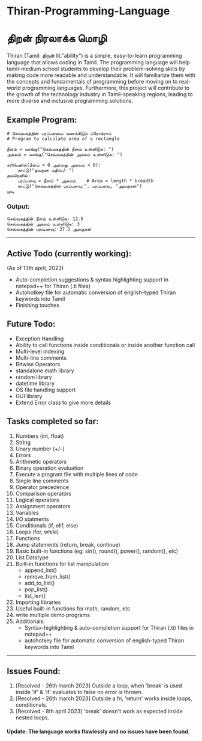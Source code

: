 # Thiran-Programming-Language
# திறன் நிரலாக்க மொழி
Thiran (Tamil: திறன் lit."ability") is a simple, easy-to-learn programming language that allows coding in Tamil. The programming language will help tamil-medium school students to develop their problem-solving skills by making code more readable and understandable. It will familiarize them with the concepts and fundamentals of programming before moving on to real-world programming languages. Furthermore, this project will contribute to the growth of the technology industry in Tamil-speaking regions, leading to more diverse and inclusive programming solutions.

## Example Program:
```
# செவ்வகத்தின் பரப்பளவை கணக்கிடும் ப்ரோக்ராம்
# Program to calculate area of a rectangle

நீளம் = வாங்கு("செவ்வகத்தின் நீளம் உள்ளிடுக: ")
அகலம் = வாங்கு("செவ்வகத்தின் அகலம் உள்ளிடுக: ")

சரியெனில்(நீளம் < 0 அல்லது அகலம் < 0):
    காட்டு("தவறான மதிப்பு! ")
தவறெனில்:
    பரப்பளவு = நீளம் * அகலம்    # Area = length * breadth
    காட்டு("செவ்வகத்தின் பரப்பளவு:", பரப்பளவு, "அலகுகள்")
முடி
```
### Output:
```
செவ்வகத்தின் நீளம் உள்ளிடுக: 12.5
செவ்வகத்தின் அகலம் உள்ளிடுக: 3
செவ்வகத்தின் பரப்பளவு: 37.5 அலகுகள்
```
-------------------------------------------------------
## Active Todo (currently working):
(As of 13th april, 2023)
- Auto-completion suggestions & syntax highlighting support in notepad++ for Thiran (.ti files)
- Autohotkey file for automatic conversion of english-typed Thiran keywords into Tamil
- Finishing touches

## Future Todo:
- Exception Handling
- Ability to call functions inside conditionals or inside another function call
- Multi-level indexing
- Multi-line comments
- Bitwise Operators
- standalone math library
- random library
- datetime library
- OS file handling support
- GUI library
- Extend Error class to give more details

## Tasks completed so far:
1. Numbers (int, float)
2. String
3. Unary number (+/-)
4. Errors
5. Arithmetic operators
6. Binary operation evaluation
7. Execute a program file with multiple lines of code
8. Single line comments
9. Operator precedence
10. Comparison operators
11. Logical operators
12. Assignment operators
13. Variables
14. I/O statments
15. Conditionals (if, elif, else)
16. Loops (for, while)
17. Functions
18. Jump statements (return, break, continue)
19. Basic built-in functions (eg: sin(), round(), power(), random(), etc)
20. List Datatype
21. Built-in functions for list manipulation:
    - append_list()
    - remove_from_list()
    - add_to_list()
    - pop_list()
    - list_len()
22. Importing libraries
23. Useful built-in functions for math, random, etc
24. write multiple demo programs
25. Additionals: 
    - Syntax-highlighting & auto-completion support for Thiran (.ti) files in notepad++
    - autohotkey file for automatic conversion of english-typed Thiran keywords into Tamil
--------------------------------------------------------------

## Issues Found:
1. [Resolved - 26th march 2023] 
    Outside a loop, when 'break' is used inside 'if' & 'if' evaluates to false
    no error is thrown.
2. [Resolved - 26th march 2023]
    Outside a fn, 'return' works inside loops, conditionals.
3. [Resolved - 8th april 2023]
    'break' doesn't work as expected inside nested loops.
#### Update: The language works flawlessly and no issues have been found.
